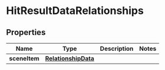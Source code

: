 

# HitResultDataRelationships


## Properties

Name | Type | Description | Notes
------------ | ------------- | ------------- | -------------
**sceneItem** | [**RelationshipData**](RelationshipData.md) |  | 



